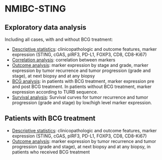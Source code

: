 # NMIBC-STING

## Exploratory data analysis
Including all cases, with and without BCG treatment:

- [Descriptive statistics](https://github.com/alcideschaux/NMIBC-STING/blob/master/EDA-01-DESCRIPTIVE.ipynb): clinicopathologic and outcome features, marker expression (STING, cGAS, pIRF3, PD-L1, FOXP3, CD8, CD8-Ki67)
- [Correlation analysis](https://github.com/alcideschaux/NMIBC-STING/blob/master/EDA-02-CORRELATION.ipynb): correlation between markers
- [Outcome analysis](https://github.com/alcideschaux/NMIBC-STING/blob/master/EDA-04-OUTCOME.ipynb): marker expression by stage and grade, marker expression by tumor recurrence and tumor progression (grade and stage), at next biopsy and at any biopsy
- [BCG analysis](https://github.com/alcideschaux/NMIBC-STING/blob/master/EDA-03-BCG.ipynb): in patients with BCG treatment, marker expression pre and post BCG treatment. In patients without BCG treatment, marker expression according to TURB sequence.
- [Survival analysis](https://github.com/alcideschaux/NMIBC-STING/blob/master/EDA-05-SURVIVAL.ipynb): Survival curves for tumor recurrence and tumor progression (grade and stage) by low/high level marker expression.

## Patients with BCG treatment
- [Descriptive statistics](https://github.com/alcideschaux/NMIBC-STING/blob/master/BCG-01-DESCRIPTIVE.ipynb): clinicopathologic and outcome features, marker expression (STING, cGAS, pIRF3, PD-L1, FOXP3, CD8, CD8-Ki67)
- [Outcome analysis](https://github.com/alcideschaux/NMIBC-STING/blob/master/EDA-04-OUTCOME.ipynb): marker expression by tumor recurrence and tumor progression (grade and stage), at next biopsy and at any biopsy, in patients who received BCG treatment
